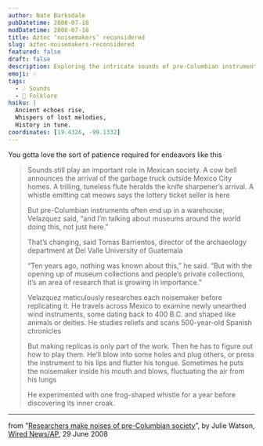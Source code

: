 ```yaml
---
author: Nate Barksdale
pubDatetime: 2008-07-18
modDatetime: 2008-07-18
title: Aztec ‘noisemakers’ reconsidered
slug: aztec-noisemakers-reconsidered
featured: false
draft: false
description: Exploring the intricate sounds of pre-Columbian instruments and their revival in modern research.
emoji: 🎶
tags:
  - 🎶 Sounds
  - 📜 Folklore
haiku: |
  Ancient echoes rise,  
  Whispers of lost melodies,  
  History in tune.
coordinates: [19.4326, -99.1332]
---
```


You gotta love the sort of patience required for endeavors like this

> Sounds still play an important role in Mexican society. A cow bell announces the arrival of the garbage truck outside Mexico City homes. A trilling, tuneless flute heralds the knife sharpener’s arrival. A whistle emitting cat meows says the lottery ticket seller is here
>
> But pre-Columbian instruments often end up in a warehouse, Velazquez said, “and I’m talking about museums around the world doing this, not just here.”
>
> That’s changing, said Tomas Barrientos, director of the archaeology department at Del Valle University of Guatemala
>
> “Ten years ago, nothing was known about this,” he said. “But with the opening up of museum collections and people’s private collections, it’s an area of research that is growing in importance.”
>
> Velazquez meticulously researches each noisemaker before replicating it. He travels across Mexico to examine newly unearthed wind instruments, some dating back to 400 B.C. and shaped like animals or deities. He studies reliefs and scans 500-year-old Spanish chronicles
>
> But making replicas is only part of the work. Then he has to figure out how to play them. He’ll blow into some holes and plug others, or press the instrument to his lips and flutter his tongue. Sometimes he puts the noisemaker inside his mouth and blows, fluctuating the air from his lungs
>
> He experimented with one frog-shaped whistle for a year before discovering its inner croak.

---

from ”[Researchers make noises of pre-Columbian society](https://www.google.com/search?q=%22Researchers%20make%20noises%20of%20pre-Columbian%20society%22%20news.wired.com)”, by Julie Watson, [Wired News/AP](https://www.google.com/search?q=%22Wired%20News/AP%22%20news.wired.com), 29 June 2008
